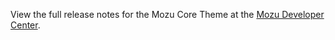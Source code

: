 View the full release notes for the Mozu Core Theme at the [Mozu Developer Center](http://developer.mozu.com).